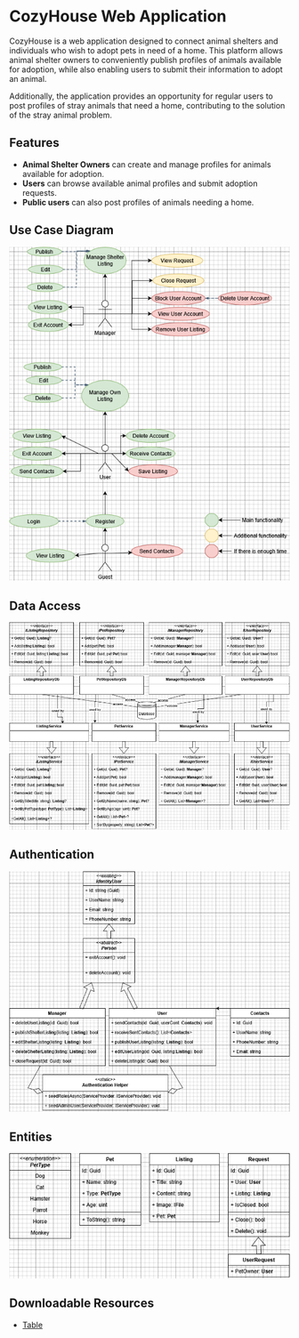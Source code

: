 # CozyHouse Web Application

CozyHouse is a web application designed to connect animal shelters and individuals who wish to adopt pets in need of a home. This platform allows animal shelter owners to conveniently publish profiles of animals available for adoption, while also enabling users to submit their information to adopt an animal. 

Additionally, the application provides an opportunity for regular users to post profiles of stray animals that need a home, contributing to the solution of the stray animal problem.

## Features
- **Animal Shelter Owners** can create and manage profiles for animals available for adoption.
- **Users** can browse available animal profiles and submit adoption requests.
- **Public users** can also post profiles of animals needing a home.
  
## Use Case Diagram
![Use Case Diagram](Assets/CozyHouse_UseCase_English_V2.png)

## Data Access
![Data Access](Assets/DataAccess.png)

## Authentication
![Authentication](Assets/Authentication.png)

## Entities
![Entities](Assets/Entities.png)

## Downloadable Resources
- [Table](Assets/CozyHouse_Table_English_V2.xlsx)
